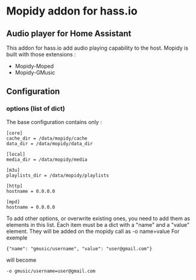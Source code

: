 # Mopidy addon for hass.io

## Audio player for Home Assistant

This addon for hass.io add audio playing capability to the host.
Mopidy is built with those extensions :

- Mopidy-Moped
- Mopidy-GMusic

## Configuration

### options (list of dict)

The base configuration contains only :
````
[core]
cache_dir = /data/mopidy/cache
data_dir = /data/mopidy/data_dir

[local]
media_dir = /data/mopidy/media

[m3u]
playlists_dir = /data/mopidy/playlists

[http]
hostname = 0.0.0.0

[mpd]
hostname = 0.0.0.0
````

To add other options, or overwrite existing ones, you need to add them as elements in this list. Each item must be a dict with a "name" and a "value" element.
They will be added on the mopidy call as -o name=value
For exemple
````
{"name": "gmusic/username", "value": "user@gmail.com"}
````
will become
````
-o gmusic/username=user@gmail.com
````
